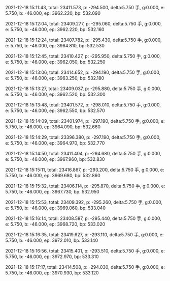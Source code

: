 2021-12-18 15:11:43, total: 23411.573, p: -294.500, delta:5.750 手, g:0.000, e: 5.750, b: -46.000, ep: 3962.220, bp: 532.090

2021-12-18 15:12:04, total: 23409.277, p: -295.060, delta:5.750 手, g:0.000, e: 5.750, b: -46.000, ep: 3962.220, bp: 532.160

2021-12-18 15:12:24, total: 23407.782, p: -295.430, delta:5.750 手, g:0.000, e: 5.750, b: -46.000, ep: 3964.810, bp: 532.530

2021-12-18 15:12:45, total: 23410.427, p: -295.950, delta:5.750 手, g:0.000, e: 5.750, b: -46.000, ep: 3962.050, bp: 532.250

2021-12-18 15:13:06, total: 23414.652, p: -294.190, delta:5.750 手, g:0.000, e: 5.750, b: -46.000, ep: 3963.250, bp: 532.180

2021-12-18 15:13:27, total: 23409.037, p: -295.880, delta:5.750 手, g:0.000, e: 5.750, b: -46.000, ep: 3962.520, bp: 532.300

2021-12-18 15:13:48, total: 23401.572, p: -298.010, delta:5.750 手, g:0.000, e: 5.750, b: -46.000, ep: 3962.550, bp: 532.570

2021-12-18 15:14:09, total: 23401.974, p: -297.190, delta:5.750 手, g:0.000, e: 5.750, b: -46.000, ep: 3964.090, bp: 532.660

2021-12-18 15:14:29, total: 23396.380, p: -297.190, delta:5.750 手, g:0.000, e: 5.750, b: -46.000, ep: 3964.970, bp: 532.770

2021-12-18 15:14:50, total: 23411.404, p: -294.680, delta:5.750 手, g:0.000, e: 5.750, b: -46.000, ep: 3967.960, bp: 532.830

2021-12-18 15:15:11, total: 23416.867, p: -293.200, delta:5.750 手, g:0.000, e: 5.750, b: -46.000, ep: 3969.680, bp: 532.860

2021-12-18 15:15:32, total: 23406.114, p: -295.870, delta:5.750 手, g:0.000, e: 5.750, b: -46.000, ep: 3967.730, bp: 532.950

2021-12-18 15:15:53, total: 23409.392, p: -295.260, delta:5.750 手, g:0.000, e: 5.750, b: -46.000, ep: 3969.060, bp: 533.040

2021-12-18 15:16:14, total: 23408.587, p: -295.440, delta:5.750 手, g:0.000, e: 5.750, b: -46.000, ep: 3968.720, bp: 533.020

2021-12-18 15:16:35, total: 23419.627, p: -293.110, delta:5.750 手, g:0.000, e: 5.750, b: -46.000, ep: 3972.010, bp: 533.140

2021-12-18 15:16:56, total: 23415.401, p: -293.510, delta:5.750 手, g:0.000, e: 5.750, b: -46.000, ep: 3972.970, bp: 533.310

2021-12-18 15:17:17, total: 23414.508, p: -294.030, delta:5.750 手, g:0.000, e: 5.750, b: -46.000, ep: 3970.930, bp: 533.120